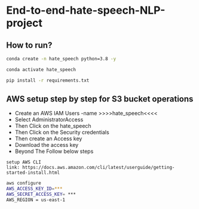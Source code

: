 # End-to-end-hate-speech-NLP-project


## How to run?

```bash
conda create -n hate_speech python=3.8 -y
```

```bash
conda activate hate_speech 
```

```bash
pip install -r requirements.txt
```

## AWS setup  step by step for S3 bucket operations

- Create an AWS IAM Users -name >>>>hate_speech<<<< 
- Select AdministratorAccess
- Then Click on the hate_speech
- Then Click on the Security credentials 
- Then create an Access key 
- Download the access key
- Beyond The Follow below steps


```
setup AWS CLI
link: https://docs.aws.amazon.com/cli/latest/userguide/getting-started-install.html
```

```bash
aws configure
AWS_ACCESS_KEY_ID=***
AWS_SECRET_ACCESS_KEY= ***
AWS_REGION = us-east-1
```